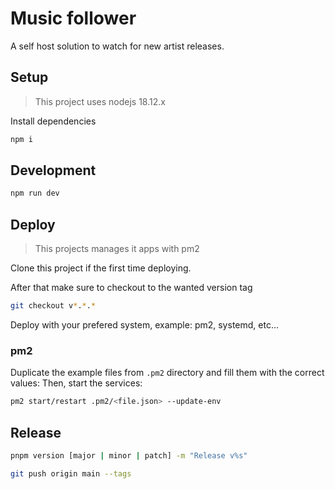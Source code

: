 # Music follower

A self host solution to watch for new artist releases.

## Setup

> This project uses nodejs 18.12.x

Install dependencies

```bash
npm i
```

## Development

```bash
npm run dev
```

## Deploy

> This projects manages it apps with pm2

Clone this project if the first time deploying.

After that make sure to checkout to the wanted version tag

```bash
git checkout v*.*.*
```

Deploy with your prefered system, example: pm2, systemd, etc...

### pm2

Duplicate the example files from `.pm2` directory and fill them with the correct values:
Then, start the services:

```bash
pm2 start/restart .pm2/<file.json> --update-env
```

## Release

```bash
pnpm version [major | minor | patch] -m "Release v%s"

git push origin main --tags
```
